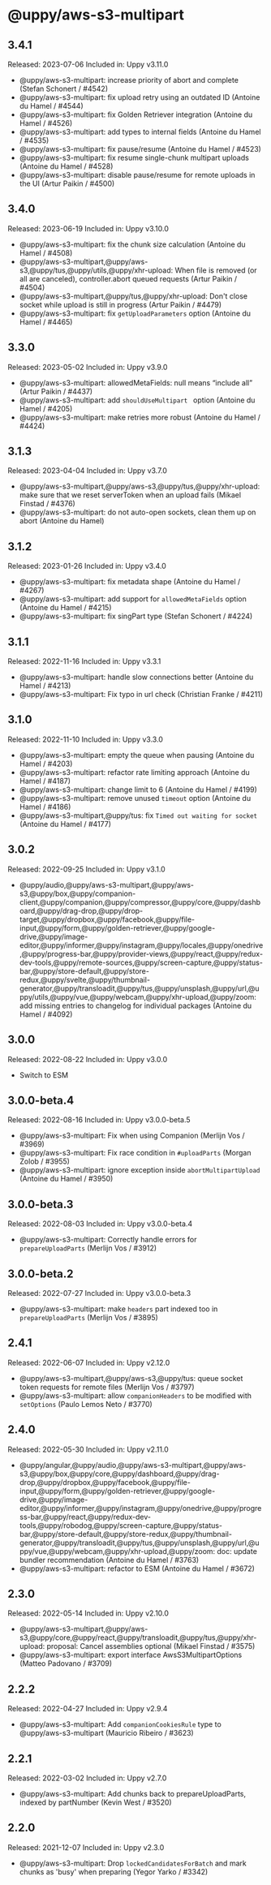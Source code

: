 # @uppy/aws-s3-multipart

## 3.4.1

Released: 2023-07-06
Included in: Uppy v3.11.0

- @uppy/aws-s3-multipart: increase priority of abort and complete (Stefan Schonert / #4542)
- @uppy/aws-s3-multipart: fix upload retry using an outdated ID (Antoine du Hamel / #4544)
- @uppy/aws-s3-multipart: fix Golden Retriever integration (Antoine du Hamel / #4526)
- @uppy/aws-s3-multipart: add types to internal fields (Antoine du Hamel / #4535)
- @uppy/aws-s3-multipart: fix pause/resume (Antoine du Hamel / #4523)
- @uppy/aws-s3-multipart: fix resume single-chunk multipart uploads (Antoine du Hamel / #4528)
- @uppy/aws-s3-multipart: disable pause/resume for remote uploads in the UI (Artur Paikin / #4500)

## 3.4.0

Released: 2023-06-19
Included in: Uppy v3.10.0

- @uppy/aws-s3-multipart: fix the chunk size calculation (Antoine du Hamel / #4508)
- @uppy/aws-s3-multipart,@uppy/aws-s3,@uppy/tus,@uppy/utils,@uppy/xhr-upload: When file is removed (or all are canceled), controller.abort queued requests (Artur Paikin / #4504)
- @uppy/aws-s3-multipart,@uppy/tus,@uppy/xhr-upload: Don't close socket while upload is still in progress (Artur Paikin / #4479)
- @uppy/aws-s3-multipart: fix `getUploadParameters` option (Antoine du Hamel / #4465)

## 3.3.0

Released: 2023-05-02
Included in: Uppy v3.9.0

- @uppy/aws-s3-multipart: allowedMetaFields: null means “include all” (Artur Paikin / #4437)
- @uppy/aws-s3-multipart: add `shouldUseMultipart ` option (Antoine du Hamel / #4205)
- @uppy/aws-s3-multipart: make retries more robust (Antoine du Hamel / #4424)

## 3.1.3

Released: 2023-04-04
Included in: Uppy v3.7.0

- @uppy/aws-s3-multipart,@uppy/aws-s3,@uppy/tus,@uppy/xhr-upload: make sure that we reset serverToken when an upload fails (Mikael Finstad / #4376)
- @uppy/aws-s3-multipart: do not auto-open sockets, clean them up on abort (Antoine du Hamel)

## 3.1.2

Released: 2023-01-26
Included in: Uppy v3.4.0

- @uppy/aws-s3-multipart: fix metadata shape (Antoine du Hamel / #4267)
- @uppy/aws-s3-multipart: add support for `allowedMetaFields` option (Antoine du Hamel / #4215)
- @uppy/aws-s3-multipart: fix singPart type (Stefan Schonert / #4224)

## 3.1.1

Released: 2022-11-16
Included in: Uppy v3.3.1

- @uppy/aws-s3-multipart: handle slow connections better (Antoine du Hamel / #4213)
- @uppy/aws-s3-multipart: Fix typo in url check (Christian Franke / #4211)

## 3.1.0

Released: 2022-11-10
Included in: Uppy v3.3.0

- @uppy/aws-s3-multipart: empty the queue when pausing (Antoine du Hamel / #4203)
- @uppy/aws-s3-multipart: refactor rate limiting approach (Antoine du Hamel / #4187)
- @uppy/aws-s3-multipart: change limit to 6 (Antoine du Hamel / #4199)
- @uppy/aws-s3-multipart: remove unused `timeout` option (Antoine du Hamel / #4186)
- @uppy/aws-s3-multipart,@uppy/tus: fix `Timed out waiting for socket` (Antoine du Hamel / #4177)

## 3.0.2

Released: 2022-09-25
Included in: Uppy v3.1.0

- @uppy/audio,@uppy/aws-s3-multipart,@uppy/aws-s3,@uppy/box,@uppy/companion-client,@uppy/companion,@uppy/compressor,@uppy/core,@uppy/dashboard,@uppy/drag-drop,@uppy/drop-target,@uppy/dropbox,@uppy/facebook,@uppy/file-input,@uppy/form,@uppy/golden-retriever,@uppy/google-drive,@uppy/image-editor,@uppy/informer,@uppy/instagram,@uppy/locales,@uppy/onedrive,@uppy/progress-bar,@uppy/provider-views,@uppy/react,@uppy/redux-dev-tools,@uppy/remote-sources,@uppy/screen-capture,@uppy/status-bar,@uppy/store-default,@uppy/store-redux,@uppy/svelte,@uppy/thumbnail-generator,@uppy/transloadit,@uppy/tus,@uppy/unsplash,@uppy/url,@uppy/utils,@uppy/vue,@uppy/webcam,@uppy/xhr-upload,@uppy/zoom: add missing entries to changelog for individual packages (Antoine du Hamel / #4092)

## 3.0.0

Released: 2022-08-22
Included in: Uppy v3.0.0

- Switch to ESM

## 3.0.0-beta.4

Released: 2022-08-16
Included in: Uppy v3.0.0-beta.5

- @uppy/aws-s3-multipart: Fix when using Companion (Merlijn Vos / #3969)
- @uppy/aws-s3-multipart: Fix race condition in `#uploadParts` (Morgan Zolob / #3955)
- @uppy/aws-s3-multipart: ignore exception inside `abortMultipartUpload` (Antoine du Hamel / #3950)

## 3.0.0-beta.3

Released: 2022-08-03
Included in: Uppy v3.0.0-beta.4

- @uppy/aws-s3-multipart: Correctly handle errors for `prepareUploadParts` (Merlijn Vos / #3912)

## 3.0.0-beta.2

Released: 2022-07-27
Included in: Uppy v3.0.0-beta.3

- @uppy/aws-s3-multipart: make `headers` part indexed too in `prepareUploadParts` (Merlijn Vos / #3895)

## 2.4.1

Released: 2022-06-07
Included in: Uppy v2.12.0

- @uppy/aws-s3-multipart,@uppy/aws-s3,@uppy/tus: queue socket token requests for remote files (Merlijn Vos / #3797)
- @uppy/aws-s3-multipart: allow `companionHeaders` to be modified with `setOptions` (Paulo Lemos Neto / #3770)

## 2.4.0

Released: 2022-05-30
Included in: Uppy v2.11.0

- @uppy/angular,@uppy/audio,@uppy/aws-s3-multipart,@uppy/aws-s3,@uppy/box,@uppy/core,@uppy/dashboard,@uppy/drag-drop,@uppy/dropbox,@uppy/facebook,@uppy/file-input,@uppy/form,@uppy/golden-retriever,@uppy/google-drive,@uppy/image-editor,@uppy/informer,@uppy/instagram,@uppy/onedrive,@uppy/progress-bar,@uppy/react,@uppy/redux-dev-tools,@uppy/robodog,@uppy/screen-capture,@uppy/status-bar,@uppy/store-default,@uppy/store-redux,@uppy/thumbnail-generator,@uppy/transloadit,@uppy/tus,@uppy/unsplash,@uppy/url,@uppy/vue,@uppy/webcam,@uppy/xhr-upload,@uppy/zoom: doc: update bundler recommendation (Antoine du Hamel / #3763)
- @uppy/aws-s3-multipart: refactor to ESM (Antoine du Hamel / #3672)

## 2.3.0

Released: 2022-05-14
Included in: Uppy v2.10.0

- @uppy/aws-s3-multipart,@uppy/aws-s3,@uppy/core,@uppy/react,@uppy/transloadit,@uppy/tus,@uppy/xhr-upload: proposal: Cancel assemblies optional (Mikael Finstad / #3575)
- @uppy/aws-s3-multipart: export interface AwsS3MultipartOptions (Matteo Padovano / #3709)

## 2.2.2

Released: 2022-04-27
Included in: Uppy v2.9.4

- @uppy/aws-s3-multipart: Add `companionCookiesRule` type to @uppy/aws-s3-multipart (Mauricio Ribeiro / #3623)

## 2.2.1

Released: 2022-03-02
Included in: Uppy v2.7.0

- @uppy/aws-s3-multipart: Add chunks back to prepareUploadParts, indexed by partNumber (Kevin West / #3520)

## 2.2.0

Released: 2021-12-07
Included in: Uppy v2.3.0

- @uppy/aws-s3-multipart: Drop `lockedCandidatesForBatch` and mark chunks as 'busy' when preparing (Yegor Yarko / #3342)
